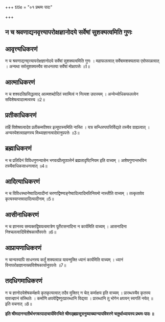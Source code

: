 +++
title = "०१ प्रथमः पादः"

+++


## न च श्रवणाद्यनवृत्त्यापरोक्षज्ञानोदये सर्वेषां सुशक्यत्वमिति गुणः

## आवृत्त्यधिकरणं

न च श्रवणाद्यनवृत्त्यापरोक्षज्ञानोदये सर्वेषां सुशक्यत्वमिति गुणः । महाफलत्वात् सर्वेषामशक्यताया एवोपपन्नत्वात् । अन्यथा सर्वसुशक्यस्यैव साधनतया सर्वेषां मोक्षापत्तेः ॥1॥

## आत्माधिकरणं

न च शश्वदतिप्रसिद्धत्वाद् आत्मशब्दोदितं स्वामित्वं न नित्यश उपास्यम् । अन्येभ्योधिकफलत्वेन सविशेषत्वादात्मत्वस्य ॥2॥

## प्रतीकाधिकरणं

तर्हि विशेषवत्वादेव प्रतीकमपीश्वर इत्युपास्यमिति नास्ति । यत्र सन्धिरुपपत्तिर्विद्यते तस्यैव ग्राह्यत्वात् । अन्यस्येशत्वग्रहणस्य मिथ्याज्ञानत्वादेवानुपपत्तेः ॥3॥

## ब्रह्माधिकरणं

न च प्रतिदिनं विविधगुणन्यासेन भगवत्प्रीत्युपपत्तेर्न ब्रह्मतादृष्टिनियम इति वाच्यम् । अशेषगुणान्तर्भावेन तस्यैवाधिकसाधनत्वात् ॥4॥

## आदित्याधिकरणं

न च विविधस्थानेष्वादित्यादीनां चरणाद्विष्ण्वङ्गेष्वादित्यादिमतिनियमो नास्तीति वाच्यम् । तत्कृतावेव कृत्यस्याप्त्तवादादित्यादीनाम् ॥5॥

## आसीनाधिकरणं

न च ज्ञानस्य सम्यक्तद्विषयत्वमात्रेण पूर्तेरासनादिना न कार्यमिति वाच्यम् । आसनादिना निश्चलत्वादिविशेषकार्योपपत्तेः ॥6॥

## आप्रायणाधिकरणं

न चान्यस्यापि साधनस्य कर्तुं शक्यत्वान्न यावन्मुक्ति ध्यानं कार्यमिति वाच्यम् । ध्यानं विनापरोक्षज्ञानाख्यविशेषकार्यानुपपत्तेः ॥7॥

## तदधिगमाधिकरणं

न च ज्ञानोदयेशेषकर्मक्षये कृतकृत्यत्वात् तदैव मुक्तिर् न चेत् कर्माक्षय इति वाच्यम् । प्रारब्धस्यैव कृतस्य यावज्ज्ञानं संस्थितेः । कर्माणि क्षपयेद्विष्णुरप्रारब्धानि विद्यया । प्रारब्धानि तु भोगेन क्षपयन् स्वगतिं नयेत् ॥ इति वचनात् ॥8॥

**इति श्रीमदानन्दतीर्थभगवत्पादाचार्यविरचिते श्रीमद्ब्रह्मसूत्रनुव्याख्यान्यायविवरणे चतुर्थाध्यायस्य प्रथमः पादः ॥**

